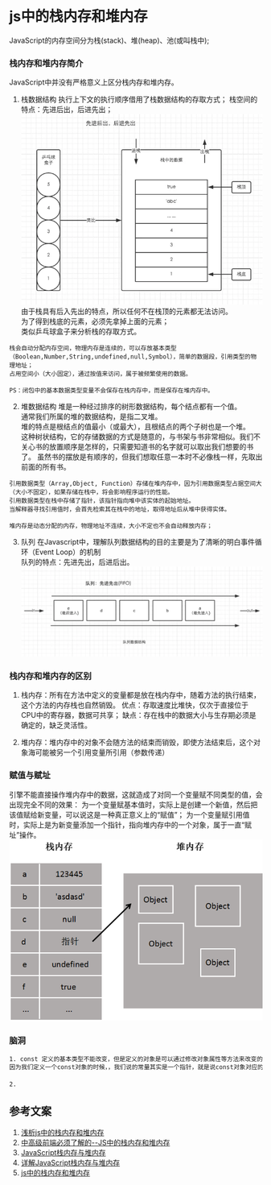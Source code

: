 # js中的栈内存和堆内存
JavaScript的内存空间分为栈(stack)、堆(heap)、池(或叫栈中);

### 栈内存和堆内存简介
JavaScript中并没有严格意义上区分栈内存和堆内存。 
1. 栈数据结构 
执行上下文的执行顺序借用了栈数据结构的存取方式；
栈空间的特点：先进后出，后进先出；  
![栈数据结构](./images/1.webp)  
由于栈具有后入先出的特点，所以任何不在栈顶的元素都无法访问。  
为了得到栈底的元素，必须先拿掉上面的元素；  
类似乒乓球盒子来分析栈的存取方式。  
```
栈会自动分配内存空间，物理内存是连续的，可以存放基本类型（Boolean,Number,String,undefined,null,Symbol），简单的数据段，引用类型的物理地址；
占用空间小（大小固定），通过按值来访问，属于被频繁使用的数据。  

PS：闭包中的基本数据类型变量不会保存在栈内存中，而是保存在堆内存中。
```

2. 堆数据结构
堆是一种经过排序的树形数据结构，每个结点都有一个值。  
通常我们所属的堆的数据结构，是指二叉堆。  
堆的特点是根结点的值最小（或最大），且根结点的两个子树也是一个堆。  
这种树状结构，它的存储数据的方式是随意的，与书架与书非常相似。我们不关心书的放置顺序是怎样的，只需要知道书的名字就可以取出我们想要的书了。
虽然书的摆放是有顺序的，但我们想取任意一本时不必像栈一样，先取出前面的所有书。
```
引用数据类型（Array,Object, Function）存储在堆内存中，因为引用数据类型占据空间大（大小不固定），如果存储在栈中，将会影响程序运行的性能。
引用数据类型在栈中存储了指针，该指针指向堆中该实体的起始地址。
当解释器寻找引用值时，会首先检索其在栈中的地址，取得地址后从堆中获得实体。

堆内存是动态分配的内存，物理地址不连续，大小不定也不会自动释放内存；
```

3. 队列
在Javascript中，理解队列数据结构的目的主要是为了清晰的明白事件循环（Event Loop）的机制  
队列的特点：先进先出，后进后出。  
![队列数据结构](./images/2.webp) 


### 栈内存和堆内存的区别
1. 栈内存：所有在方法中定义的变量都是放在栈内存中，随着方法的执行结束，这个方法的内存栈也自然销毁。
优点：存取速度比堆快，仅次于直接位于CPU中的寄存器，数据可共享；
缺点：存在栈中的数据大小与生存期必须是确定的，缺乏灵活性。

2. 堆内存：堆内存中的对象不会随方法的结束而销毁，即使方法结束后，这个对象海可能被另一个引用变量所引用（参数传递）

### 赋值与赋址
引擎不能直接操作堆内存中的数据，这就造成了对同一个变量赋不同类型的值，会出现完全不同的效果：
为一个变量赋基本值时，实际上是创建一个新值，然后把该值赋给新变量，可以说这是一种真正意义上的“赋值”；
为一个变量赋引用值时，实际上是为新变量添加一个指针，指向堆内存中的一个对象，属于一直“赋址”操作。
![图片](./images/7.png)


### 脑洞

``` bash
1. const 定义的基本类型不能改变，但是定义的对象是可以通过修改对象属性等方法来改变的。
因为我们定义一个const对象的时候，，我们说的常量其实是一个指针，就是说const对象对应的堆内存指向是不变的，但是堆内存中的数据本身的大小或者属性是可变的。

2. 
```

## 参考文案
1. [浅析js中的栈内存和堆内存](https://www.cnblogs.com/heioray/p/9487093.html)
2. [中高级前端必须了解的--JS中的栈内存和堆内存](https://blog.csdn.net/a59612/article/details/93661354)
3. [JavaScript栈内存与堆内存](https://www.jianshu.com/p/0b18e120955b)
4. [详解JavaScript栈内存与堆内存](https://www.jb51.net/article/159120.htm)
5. [js中的栈内存和堆内存](https://blog.csdn.net/qq_36747861/article/details/84958366)
